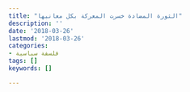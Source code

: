 ```yaml
---
title: "الثورة المضادة خسرت المعركة بكل معانيها"
description: ''
date: '2018-03-26'
lastmod: '2018-03-26'
categories:
- فلسفة سياسية
tags: []
keywords: []

---
```

###